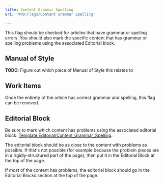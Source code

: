 ```yaml
---
title: Content Grammar Spelling
uri: 'WPD:Flags/Content Grammar Spelling'

---
```

This flag should be checked for articles that have grammar or spelling errors. You should also mark the specific content that has grammar or spelling problems using the associated Editorial block.

## Manual of Style

**TODO**: Figure out which piece of Manual of Style this relates to

## Work Items

Once the entirety of the article has correct grammar and spelling, this flag can be removed.

## Editorial Block

Be sure to mark which content has problems using the associated editorial block: [Template:Editorial/Content\_Grammar\_Spelling](/Template:Editorial/Content_Grammar_Spelling).

The editorial block should be as close to the content with problems as possible. If that's not possible (for example because the problem pieces are in a rigidly-structured part of the page), then put it in the Editorial Block at the top of the page.

If *most* of the content has problems, the editorial block should go in the Editorial Blocks section at the top of the page.
